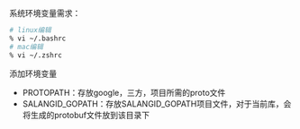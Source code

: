 系统环境变量需求：
```zsh
# linux编辑
% vi ~/.bashrc
# mac编辑
% vi ~/.zshrc
```

添加环境变量
* PROTOPATH：存放google，三方，项目所需的proto文件
* SALANGID_GOPATH：存放SALANGID_GOPATH项目文件，对于当前库，会将生成的protobuf文件放到该目录下